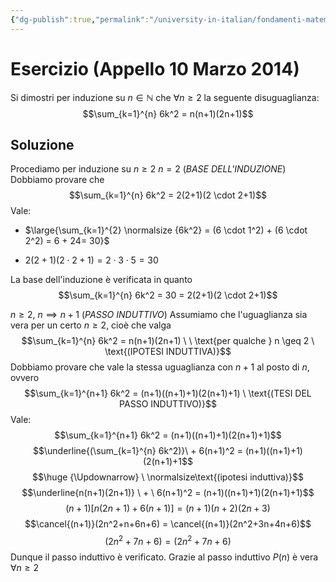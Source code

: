 ```yaml
---
{"dg-publish":true,"permalink":"/university-in-italian/fondamenti-matematici-per-l-informatica/esercizi-sul-principio-di-induzione/appello-10-marzo-2014/"}
---
```


# Esercizio (Appello 10 Marzo 2014)
Si dimostri per induzione su $n \in \mathbb N$ che $\forall n \geq 2$ la seguente disuguaglianza:
$$\sum_{k=1}^{n} 6k^2 = n(n+1)(2n+1)$$
## Soluzione
Procediamo per induzione su $n \geq 2$
$n = 2$ (*BASE DELL'INDUZIONE*) 
Dobbiamo provare che
$$\sum_{k=1}^{n} 6k^2 = 2(2+1)(2 \cdot 2+1)$$
Vale:
-  $\large{\sum_{k=1}^{2} \normalsize {6k^2} = (6 \cdot 1^2) + (6 \cdot 2^2) = 6 + 24= 30}$

- $2(2+1)(2 \cdot 2+1) = 2 \cdot 3 \cdot 5 = 30$

La base dell'induzione è verificata in quanto
$$\sum_{k=1}^{n} 6k^2 = 30 = 2(2+1)(2 \cdot 2+1)$$

$n \geq 2, \ n \implies n+1$ (*PASSO INDUTTIVO*)
Assumiamo che l'uguaglianza sia vera per un certo $n \geq 2$, cioè che valga 
$$\sum_{k=1}^{n} 6k^2 = n(n+1)(2n+1) \ \ \text{per qualche } n \geq 2 \ \text{(IPOTESI INDUTTIVA)}$$
Dobbiamo provare che vale la stessa uguaglianza con $n+1$ al posto di $n$, ovvero
$$\sum_{k=1}^{n+1} 6k^2 = (n+1)((n+1)+1)(2(n+1)+1) \ \text{(TESI DEL PASSO INDUTTIVO)}$$
Vale:
$$\sum_{k=1}^{n+1} 6k^2 = (n+1)((n+1)+1)(2(n+1)+1)$$
$$\underline{(\sum_{k=1}^{n} 6k^2)}\ + 6(n+1)^2 = (n+1)((n+1)+1)(2(n+1)+1$$
$$\huge {\Updownarrow} \ \normalsize\text{(ipotesi induttiva)}$$
$$\underline{n(n+1)(2n+1)} \ + \ 6(n+1)^2 = (n+1)((n+1)+1)(2(n+1)+1)$$$$(n+1)[n(2n+1)+6(n+1)] = (n+1)(n+2)(2n+3)$$$$\cancel{(n+1)}(2n^2+n+6n+6) = \cancel{(n+1)}(2n^2+3n+4n+6)$$$$(2n^2+7n+6) = (2n^2+7n+6)$$Dunque il passo induttivo è verificato.
Grazie al passo induttivo $P(n)$ è vera $\forall n \geq 2$